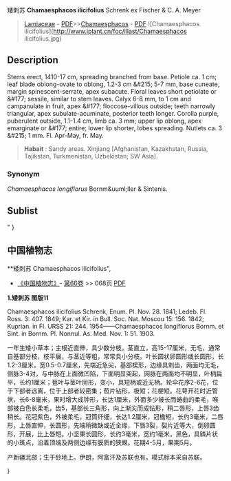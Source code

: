 矮刺苏 **Chamaesphacos ilicifolius** Schrenk ex Fischer & C. A. Meyer

> [Lamiaceae](http://www.iplant.cn/info/Lamiaceae?t=foc) - [PDF](http://www.iplant.cn/foc/pdf/Lamiaceae.pdf)>>[Chamaesphacos](http://www.iplant.cn/info/Chamaesphacos?t=foc) - [PDF](http://www.iplant.cn/foc/pdf/Chamaesphacos.pdf)
![Chamaesphacos ilicifolius](http://www.iplant.cn/foc/illast/Chamaesphacos ilicifolius.jpg)

## Description

Stems erect, 1410-17 cm, spreading branched from base. Petiole ca. 1 cm; leaf blade oblong-ovate to oblong, 1.2-3 cm &amp;#215; 5-7 mm, base cuneate, margin spinescent-serrate, apex subacute. Floral leaves short petiolate or &amp;#177; sessile, similar to stem leaves. Calyx 6-8 mm, to 1 cm and campanulate in fruit, apex &amp;#177; floccose-villous outside; teeth narrowly triangular, apex subulate-acuminate, posterior teeth longer. Corolla purple, puberulent outside, 1.1-1.4 cm, limb ca. 3 mm; upper lip oblong, apex emarginate or &amp;#177; entire; lower lip shorter, lobes spreading. Nutlets ca. 3 &amp;#215; 1 mm. Fl. Apr-May, fr. May.


> **Habait** : 
> Sandy areas. Xinjiang [Afghanistan, Kazakhstan, Russia, Tajikstan, Turkmenistan, Uzbekistan; SW Asia].

### Synonym
*Chamaesphacos longiflorus* Bornm&amp;uuml;ller & Sintenis.


## Sublist
"
}
## 中国植物志



**矮刺苏 Chamaesphacos ilicifolius",



* [《中国植物志》](http://www.iplant.cn/frps)- [第66卷](http://www.iplant.cn/frps/vol/66) >> 068页 [PDF](http://www.iplant.cn/frps/pdf/66/068.PDF)


**1.矮刺苏 图版11**

Chamaesphacos ilicifolius Schrenk, Enum. Pl. Nov. 28. 1841; Ledeb. Fl. Ross. 3: 407. 1849; Kar. et Kir. in Bull. Soc. Nat. Moscou 15: 156. 1842; Kuprian. in Fl. URSS 21: 244. 1954——Chamaesphacos longiflorus Bornm. et Sint. in Bornm. Pl. Nonnul. As. Med. Nov. 1: 51. 1903.

一年生矮小草本；主根近直伸，具少数分枝。茎直立，高15-17厘米，无毛，通常自基部分枝，枝平展，与茎近等粗，常常具小分枝。叶长圆状卵圆形或长圆形，长1.2-3厘米，宽0.5-0.7厘米，先端近急尖，基部楔形，边缘具刺齿，两面均无毛，侧脉3-4对，与中脉在上面微凹陷，下面明显突起，网脉在两面均不明显，叶柄扁平，长约1厘米；苞叶与茎叶同形，变小，具短柄或近无柄。轮伞花序2-6花，位于下部者远离，位于上部者较密集；苞片钻形，极短；花梗短。花萼开花时近管状，长6-8毫米，果时增大成钟形，长达1厘米，外面多少被长而蜷曲的柔毛，喉部被白色长柔毛，齿5，基部长三角形，向上渐尖而成钻形，稍二唇形，上唇3齿稍长。花冠紫色，外被柔毛，冠筒纤细，长达1.2厘米，冠檐短，长约3毫米，二唇形，上唇直伸，长圆形，先端稍微缺或近全缘，下唇3裂，裂片近等大，倒卵圆形，开展，比上唇短。小坚果长圆形，长约3毫米，宽约1毫米，黑色，具鳞片状的小斑点，沿着顶端及两侧边缘有膜质的狭翅。花期4-5月，果期5月。

产新疆北部；生于砂地上。伊朗，阿富汗及苏联也有。模式标本采自苏联。



}